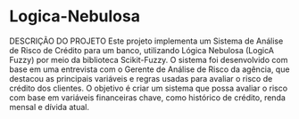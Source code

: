 # Logica-Nebulosa

DESCRIÇÃO DO PROJETO
Este projeto implementa um Sistema de Análise de Risco de Crédito para um banco, utilizando Lógica Nebulosa (LogicA Fuzzy) por meio da biblioteca Scikit-Fuzzy. O sistema foi desenvolvido com base em uma entrevista com o Gerente de Análise de Risco da agência, que destacou as principais variáveis e regras usadas para avaliar o risco de crédito dos clientes. O objetivo é criar um sistema que possa avaliar o risco com base em variáveis financeiras chave, como histórico de crédito, renda mensal e dívida atual.
